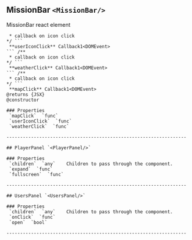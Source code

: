 ## MissionBar `<MissionBar/>`
MissionBar react element
``` /** 
 * callback on icon click 
*/ ``` 
 **userIconClick** Callback1<DOMEvent>
``` /** 
 * callback on icon click 
*/ ``` 
 **weatherClick** Callback1<DOMEvent>
``` /** 
 * callback on icon click 
*/ ``` 
 **mapClick** Callback1<DOMEvent>
@returns {JSX}
@constructor

### Properties
 `mapClick`  `func`     
 `userIconClick`  `func`     
 `weatherClick`  `func`     

------------------------------------------------------------------

## PlayerPanel `<PlayerPanel/>`

### Properties
 `children`  `any`    Children to pass through the component. 
 `expand`  `func`     
 `fullscreen`  `func`     

------------------------------------------------------------------

## UsersPanel `<UsersPanel/>`

### Properties
 `children`  `any`    Children to pass through the component. 
 `onClick`  `func`     
 `open`  `bool`     

------------------------------------------------------------------

